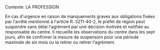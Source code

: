 Contexte: LA PROFESSION

En cas d'urgence en raison de manquements graves aux obligations fixées par l'arrêté mentionné à l'article R. 3211-40-2, le préfet de région peut suspendre sans délai l'agrément par une décision motivée et notifiée au responsable du centre. Il recueille les observations du centre dans les sept jours, afin de confirmer la mesure de suspension pour une période maximale de six mois ou la retirer ou retirer l'agrément.